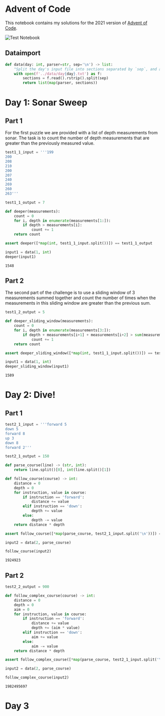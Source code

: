 # Advent of Code

This notebook contains my solutions for the 2021 version of [Advent of Code](https://adventofcode.com/2021).

![Test Notebook](https://github.com/jnslk/AoC2021/workflows/test%20notebook/badge.svg)


## Dataimport


```python
def data(day: int, parser=str, sep='\n') -> list:
    "Split the day's input file into sections separated by `sep`, and apply `parser` function to each."
    with open(f'../data/day{day}.txt') as f:
        sections = f.read().rstrip().split(sep)
        return list(map(parser, sections))
```

# Day 1: Sonar Sweep

## Part 1
For the first puzzle we are provided with a list of depth measurements from sonar. The task is to count the number of depth measurements that are greater than the previously measured value. 


```python
test1_1_input = '''199
200
208
210
200
207
240
269
260
263'''

test1_1_output = 7

def deeper(measurements):
    count = 0
    for i, depth in enumerate(measurements[1:]):
        if depth > measurements[i]:
            count += 1
    return count

assert deeper([*map(int, test1_1_input.split())]) == test1_1_output

input1 = data(1, int)
deeper(input1)
```




    1548



## Part 2

The second part of the challenge is to use a sliding window of 3 measurements summed together and count the number of times when the measurements in this sliding window are greater than the previous sum.


```python
test1_2_output = 5

def deeper_sliding_window(measurements):
    count = 0
    for i, depth in enumerate(measurements[3:]):
        if depth + measurements[i+1] + measurements[i+2] > sum(measurements[i:i+3]):
            count += 1          
    return count

assert deeper_sliding_window([*map(int, test1_1_input.split())]) == test1_2_output

input1 = data(1, int)
deeper_sliding_window(input1)
```




    1589



# Day 2: Dive!

## Part 1



```python
test2_1_input = '''forward 5
down 5
forward 8
up 3
down 8
forward 2'''

test2_1_output = 150

def parse_course(line) -> (str, int):
    return line.split()[0], int(line.split()[1])

def follow_course(course) -> int:
    distance = 0
    depth = 0
    for instruction, value in course:
        if instruction == 'forward':
            distance += value
        elif instruction == 'down':
            depth += value
        else:
            depth -= value
    return distance * depth

assert follow_course([*map(parse_course, test2_1_input.split('\n'))]) == test2_1_output

input2 = data(2, parse_course)

follow_course(input2)
```




    1924923



## Part 2


```python
test2_2_output = 900

def follow_complex_course(course) -> int:
    distance = 0
    depth = 0
    aim = 0
    for instruction, value in course:
        if instruction == 'forward':
            distance += value
            depth += (aim * value)
        elif instruction == 'down':
            aim += value
        else:
            aim -= value
    return distance * depth

assert follow_complex_course([*map(parse_course, test2_1_input.split('\n'))]) == test2_2_output

input2 = data(2, parse_course)

follow_complex_course(input2)
```




    1982495697



# Day 3


```python

```
